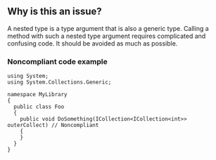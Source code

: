 ## Why is this an issue?
 
A nested type is a type argument that is also a generic type. Calling a method with such a nested type argument requires complicated and confusing code. It should be avoided as much as possible.
 
### Noncompliant code example

    using System;
    using System.Collections.Generic;
    
    namespace MyLibrary
    {
      public class Foo
      {
        public void DoSomething(ICollection<ICollection<int>> outerCollect) // Noncompliant
        {
        }
      }
    }
